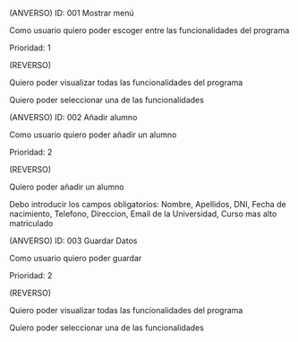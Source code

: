(ANVERSO)
ID: 001 Mostrar menú

Como usuario quiero poder escoger entre las funcionalidades del programa

Prioridad: 1

(REVERSO)

Quiero poder visualizar todas las funcionalidades del programa

Quiero poder seleccionar una de las funcionalidades


(ANVERSO)
ID: 002 Añadir alumno

Como usuario quiero poder añadir un alumno

Prioridad: 2

(REVERSO)

Quiero poder añadir un alumno

Debo introducir los campos obligatorios: Nombre, Apellidos, DNI, Fecha de nacimiento, Telefono, Direccion, Email de la Universidad, Curso mas alto matriculado




(ANVERSO)
ID: 003 Guardar Datos 

Como usuario quiero poder guardar 

Prioridad: 2

(REVERSO)

Quiero poder visualizar todas las funcionalidades del programa

Quiero poder seleccionar una de las funcionalidades